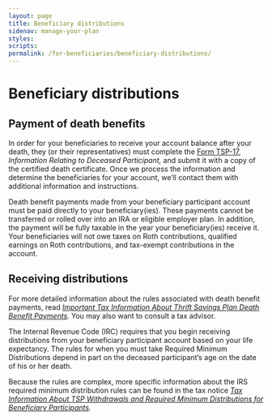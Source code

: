 ```yaml
---
layout: page
title: Beneficiary distributions
sidenav: manage-your-plan
styles:
scripts:
permalink: /for-beneficiaries/beneficiary-distributions/
---
```


# Beneficiary distributions

## Payment of death benefits
 
In order for your beneficiaries to receive your account balance after your death, they (or their representatives) must complete the [Form TSP-17](https://www.tsp.gov/PDF/formspubs/tsp-17.pdf), *Information Relating to Deceased Participant,* and submit it with a copy of the certified death certificate. Once we process the information and determine the beneficiaries for your account, we’ll contact them with additional information and instructions.
 
Death benefit payments made from your beneficiary participant account must be paid directly to your beneficiary(ies). These payments cannot be transferred or rolled over into an IRA or eligible employer plan. In addition, the payment will be fully taxable in the year your beneficiary(ies) receive it.
Your beneficiaries will not owe taxes on Roth contributions, qualified earnings on Roth contributions, and tax-exempt contributions in the account.

## Receiving distributions

For more detailed information about the rules associated with death benefit payments, read *[Important Tax Information About Thrift Savings Plan Death Benefit Payments](https://www.tsp.gov/PDF/formspubs/tsp-583.pdf).* You may also want to consult a tax advisor.
 
 
The Internal Revenue Code (IRC) requires that you begin receiving distributions from your beneficiary participant account based on your life expectancy. The rules for when you must take Required Minimum Distributions depend in part on the deceased participant’s age on the date of his or her death. 
 
Because the rules are complex, more specific information about the IRS required minimum distribution rules can be found in the tax notice *[Tax Information About TSP Withdrawals and Required Minimum Distributions for Beneficiary Participants](https://www.tsp.gov/PDF/formspubs/tsp-776.pdf).*
